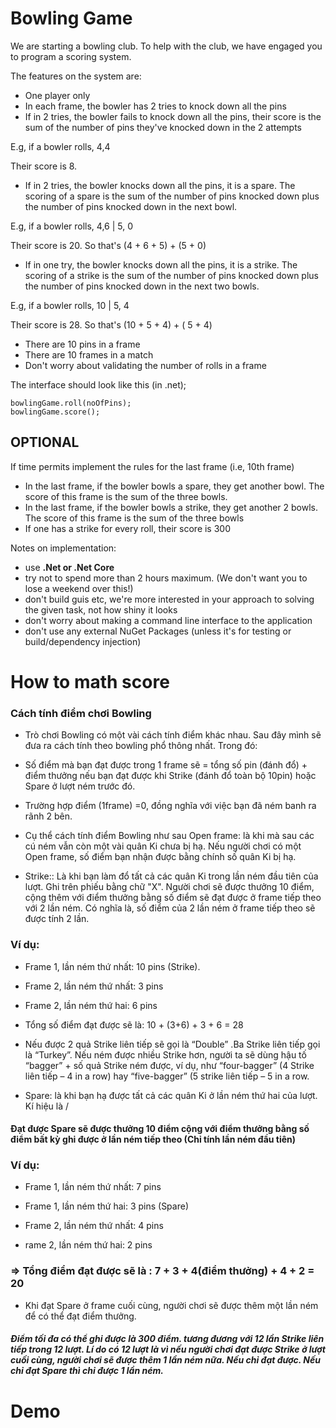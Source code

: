 # Bowling Game
We are starting a bowling club. To help with the club, we have engaged you to program a scoring system.

The features on the system are:

* One player only
* In each frame, the bowler has 2 tries to knock down all the pins
* If in 2 tries, the bowler fails to knock down all the pins, their score is the sum of the number of pins they've knocked down in the 2 attempts

E.g, if a bowler rolls, 4,4

Their score is 8.

* If in 2 tries, the bowler knocks down all the pins, it is a spare. The scoring of a spare is the sum of the number of pins knocked down plus the number of pins knocked down in the next bowl.

E.g, if a bowler rolls, 4,6 |  5, 0

Their score is 20. So that's (4 + 6 + 5) + (5 + 0)

* If in one try, the bowler knocks down all the pins, it is a strike. The scoring of a strike is the sum of the number of pins knocked down plus the number of pins knocked down in the next two bowls.

E.g, if a bowler rolls, 10 | 5, 4

Their score is 28. So that's (10 + 5 + 4) + ( 5 + 4)

* There are 10 pins in a frame
* There are 10 frames in a match
* Don't worry about validating the number of rolls in a frame

The interface should look like this (in .net);


```.net
bowlingGame.roll(noOfPins);
bowlingGame.score();
```

OPTIONAL
--------

If time permits implement the rules for the last frame (i.e, 10th frame)

* In the last frame, if the bowler bowls a spare, they get another bowl. The score of this frame is the sum of the three bowls.
* In the last frame, if the bowler bowls a strike, they get another 2 bowls. The score of this frame is the sum of the three bowls
* If one has a strike for every roll, their score is 300

Notes on implementation:

- use **.Net or .Net Core**
- try not to spend more than 2 hours maximum. (We don't want you to lose a weekend over this!)
- don't build guis etc, we're more interested in your approach to solving the given task, not how shiny it looks
- don't worry about making a command line interface to the application
- don't use any external NuGet Packages (unless it's for testing or build/dependency injection)
# How to math score
### Cách tính điểm chơi Bowling
- Trò chơi Bowling có một vài cách tính điểm khác nhau. Sau đây mình sẽ đưa ra cách tính theo bowling phổ thông nhất. Trong đó:

- Số điểm mà bạn đạt được trong 1 frame sẽ = tổng số pin (đánh đổ) + điểm thưởng nếu bạn đạt được khi Strike (đánh đổ toàn bộ 10pin) hoặc Spare ở lượt ném trước đó.

- Trường hợp điểm (1frame) =0, đồng nghĩa với việc bạn đã ném banh ra rãnh 2 bên.

- Cụ thể cách tính điểm Bowling như sau
Open frame: là khi mà  sau các cú ném vẫn còn một vài quân Ki chưa bị hạ. Nếu người chơi có một  Open frame, số điểm bạn nhận được bằng chính số quân Ki bị  hạ.

- Strike:: Là khi bạn làm đổ tất cả các quân Ki trong lần ném đầu tiên của lượt. Ghi trên phiếu bằng chữ "X". Người chơi sẽ được thưởng 10 điểm, cộng thêm với điểm thưởng bằng số điểm sẽ đạt được ở frame tiếp theo với 2 lần ném. Có nghĩa là, số điểm của 2 lần ném ở frame tiếp theo sẽ được tính 2 lần.

### Ví dụ:

- Frame 1, lần ném thứ nhất: 10 pins (Strike).

- Frame 2, lần ném thứ nhất: 3 pins

- Frame 2, lần ném thứ hai: 6 pins

- Tổng số điểm đạt được sẽ là: 10 + (3+6) + 3 + 6 = 28



- Nếu được 2 quả Strike liên tiếp sẽ gọi là “Double” .Ba Strike liên tiếp gọi là “Turkey”. Nếu ném được nhiều Strike hơn, người ta sẽ dùng hậu tố “bagger” + số quả Strike ném được, ví dụ, như “four-bagger” (4 Strike liên tiếp – 4 in a row) hay “five-bagger” (5 strike liên tiếp – 5 in a row.

- Spare: là khi bạn hạ được tất cả các quân Ki ở lần ném thứ hai của lượt. Kí hiệu là /

#### Đạt được Spare sẽ được thưởng 10 điểm cộng với điểm thưởng bằng số điểm bất kỳ ghi được ở lần ném tiếp theo (Chỉ tính lần ném đầu tiên)

### Ví dụ:

- Frame 1, lần ném thứ nhất: 7 pins

- Frame 1, lần ném thứ hai: 3 pins (Spare)

- Frame 2, lần ném thứ nhất: 4 pins

- rame 2, lần ném thứ hai: 2 pins

 ### => Tổng điểm đạt được sẽ là : 7 + 3 + 4(điểm thưởng) + 4 + 2 = 20

- Khi đạt Spare ở frame cuối cùng, người chơi sẽ được thêm một lần ném để có thể đạt điểm thưởng.

##### Điểm tối đa có thể ghi được là 300 điểm. tương đương với 12 lần Strike liên tiếp trong 12 lượt. Lí do có 12 lượt là vì nếu người chơi đạt được Strike ở lượt cuối cùng, người chơi sẽ được thêm 1 lần ném nữa. Nếu chỉ đạt được. Nếu chỉ đạt Spare thì chỉ được 1 lần ném.
# Demo

